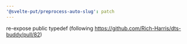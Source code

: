```yaml
---
'@svelte-put/preprocess-auto-slug': patch
---
```


re-expose public typedef (following https://github.com/Rich-Harris/dts-buddy/pull/82)
